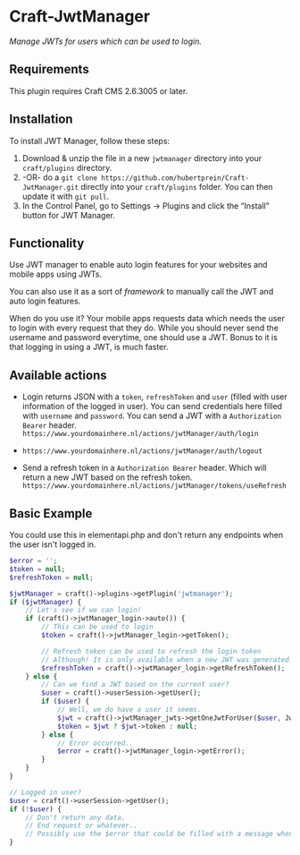 # Craft-JwtManager

_Manage JWTs for users which can be used to login._

## Requirements

This plugin requires Craft CMS 2.6.3005 or later.

## Installation

To install JWT Manager, follow these steps:

1. Download & unzip the file in a new `jwtmanager` directory into your `craft/plugins` directory.
2.  -OR- do a `git clone https://github.com/hubertprein/Craft-JwtManager.git` directly into your `craft/plugins` folder.  You can then update it with `git pull`.
3. In the Control Panel, go to Settings → Plugins and click the “Install” button for JWT Manager.

## Functionality

Use JWT manager to enable auto login features for your websites and mobile apps using JWTs.

You can also use it as a sort of *framework* to manually call the JWT and auto login features.

When do you use it? Your mobile apps requests data which needs the user to login with every request that they do.
While you should never send the username and password everytime, one should use a JWT.
Bonus to it is that logging in using a JWT, is much faster.

## Available actions

* Login returns JSON with a `token`, `refreshToken` and `user` (filled with user information of the logged in user). You can send credentials here filled with `username` and `password`. You can send a JWT with a `Authorization Bearer` header.
`https://www.yourdomainhere.nl/actions/jwtManager/auth/login`

* `https://www.yourdomainhere.nl/actions/jwtManager/auth/logout`
* Send a refresh token in a `Authorization Bearer` header. Which will return a new JWT based on the refresh token.
`https://www.yourdomainhere.nl/actions/jwtManager/tokens/useRefresh`

## Basic Example

You could use this in elementapi.php and don't return any endpoints when the user isn't logged in.

```php
$error = '';
$token = null;
$refreshToken = null;

$jwtManager = craft()->plugins->getPlugin('jwtmanager');
if ($jwtManager) {
    // Let's see if we can login!
    if (craft()->jwtManager_login->auto()) {
        // This can be used to login
        $token = craft()->jwtManager_login->getToken();

        // Refresh token can be used to refresh the login token
        // Although! It is only available when a new JWT was generated. So save this somewhere.
        $refreshToken = craft()->jwtManager_login->getRefreshToken();
    } else {
        // Can we find a JWT based on the current user?
        $user = craft()->userSession->getUser();
        if ($user) {
            // Well, we do have a user it seems.
            $jwt = craft()->jwtManager_jwts->getOneJwtForUser($user, JwtManager_JwtModel::TYPE_LOGIN);
            $token = $jwt ? $jwt->token : null;
        } else {
            // Error occurred..
            $error = craft()->jwtManager_login->getError();
        }
    }
}

// Logged in user?
$user = craft()->userSession->getUser();
if (!$user) {
    // Don't return any data.
    // End request or whatever..
    // Possibly use the $error that could be filled with a message when JWT Manager was used.
}
```
